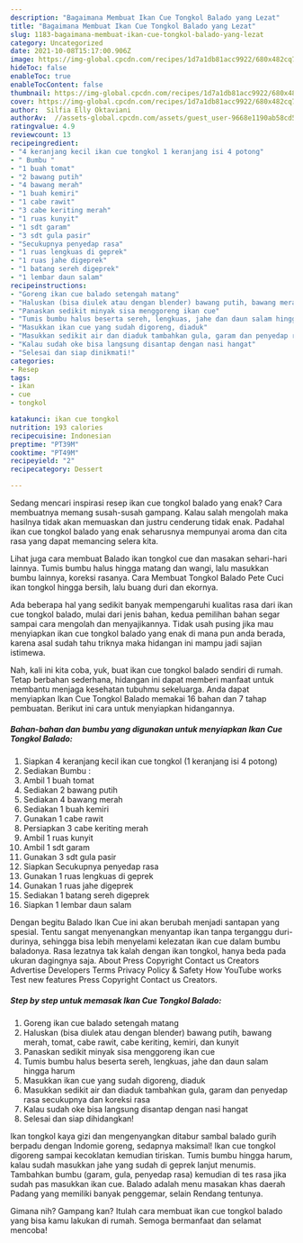 ```yaml
---
description: "Bagaimana Membuat Ikan Cue Tongkol Balado yang Lezat"
title: "Bagaimana Membuat Ikan Cue Tongkol Balado yang Lezat"
slug: 1183-bagaimana-membuat-ikan-cue-tongkol-balado-yang-lezat
category: Uncategorized
date: 2021-10-08T15:17:00.906Z
image: https://img-global.cpcdn.com/recipes/1d7a1db81acc9922/680x482cq70/ikan-cue-tongkol-balado-foto-resep-utama.jpg
hideToc: false
enableToc: true
enableTocContent: false
thumbnail: https://img-global.cpcdn.com/recipes/1d7a1db81acc9922/680x482cq70/ikan-cue-tongkol-balado-foto-resep-utama.jpg
cover: https://img-global.cpcdn.com/recipes/1d7a1db81acc9922/680x482cq70/ikan-cue-tongkol-balado-foto-resep-utama.jpg
author:  Silfia Elly Oktaviani
authorAv:  //assets-global.cpcdn.com/assets/guest_user-9668e1190ab58cd58d666d5934e79c79da2e02f4421a6ed9abc4b163da97d6e7.png
ratingvalue: 4.9
reviewcount: 13
recipeingredient:
- "4 keranjang kecil ikan cue tongkol 1 keranjang isi 4 potong"
- " Bumbu "
- "1 buah tomat"
- "2 bawang putih"
- "4 bawang merah"
- "1 buah kemiri"
- "1 cabe rawit"
- "3 cabe keriting merah"
- "1 ruas kunyit"
- "1 sdt garam"
- "3 sdt gula pasir"
- "Secukupnya penyedap rasa"
- "1 ruas lengkuas di geprek"
- "1 ruas jahe digeprek"
- "1 batang sereh digeprek"
- "1 lembar daun salam"
recipeinstructions:
- "Goreng ikan cue balado setengah matang"
- "Haluskan (bisa diulek atau dengan blender) bawang putih, bawang merah, tomat, cabe rawit, cabe keriting, kemiri, dan kunyit"
- "Panaskan sedikit minyak sisa menggoreng ikan cue"
- "Tumis bumbu halus beserta sereh, lengkuas, jahe dan daun salam hingga harum"
- "Masukkan ikan cue yang sudah digoreng, diaduk"
- "Masukkan sedikit air dan diaduk tambahkan gula, garam dan penyedap rasa secukupnya dan koreksi rasa"
- "Kalau sudah oke bisa langsung disantap dengan nasi hangat"
- "Selesai dan siap dinikmati!"
categories:
- Resep
tags:
- ikan
- cue
- tongkol

katakunci: ikan cue tongkol 
nutrition: 193 calories
recipecuisine: Indonesian
preptime: "PT39M"
cooktime: "PT49M"
recipeyield: "2"
recipecategory: Dessert

---
```



Sedang mencari inspirasi resep ikan cue tongkol balado yang enak? Cara membuatnya memang susah-susah gampang. Kalau salah mengolah maka hasilnya tidak akan memuaskan dan justru cenderung tidak enak. Padahal ikan cue tongkol balado yang enak seharusnya mempunyai aroma dan cita rasa yang dapat memancing selera kita.


Lihat juga cara membuat Balado ikan tongkol cue dan masakan sehari-hari lainnya. Tumis bumbu halus hingga matang dan wangi, lalu masukkan bumbu lainnya, koreksi rasanya. Cara Membuat Tongkol Balado Pete Cuci ikan tongkol hingga bersih, lalu buang duri dan ekornya.

Ada beberapa hal yang sedikit banyak mempengaruhi kualitas rasa dari ikan cue tongkol balado, mulai dari jenis bahan, kedua pemilihan bahan segar sampai cara mengolah dan menyajikannya. Tidak usah pusing jika mau menyiapkan ikan cue tongkol balado yang enak di mana pun anda berada, karena asal sudah tahu triknya maka hidangan ini mampu jadi sajian istimewa.


Nah, kali ini kita coba, yuk, buat ikan cue tongkol balado sendiri di rumah. Tetap berbahan sederhana, hidangan ini dapat memberi manfaat untuk membantu menjaga kesehatan tubuhmu sekeluarga. Anda dapat menyiapkan Ikan Cue Tongkol Balado memakai 16 bahan dan 7 tahap pembuatan. Berikut ini cara untuk menyiapkan hidangannya.

<!--inarticleads1-->

##### Bahan-bahan dan bumbu yang digunakan untuk menyiapkan Ikan Cue Tongkol Balado:

1. Siapkan 4 keranjang kecil ikan cue tongkol (1 keranjang isi 4 potong)
1. Sediakan  Bumbu :
1. Ambil 1 buah tomat
1. Sediakan 2 bawang putih
1. Sediakan 4 bawang merah
1. Sediakan 1 buah kemiri
1. Gunakan 1 cabe rawit
1. Persiapkan 3 cabe keriting merah
1. Ambil 1 ruas kunyit
1. Ambil 1 sdt garam
1. Gunakan 3 sdt gula pasir
1. Siapkan Secukupnya penyedap rasa
1. Gunakan 1 ruas lengkuas di geprek
1. Gunakan 1 ruas jahe digeprek
1. Sediakan 1 batang sereh digeprek
1. Siapkan 1 lembar daun salam


Dengan begitu Balado Ikan Cue ini akan berubah menjadi santapan yang spesial. Tentu sangat menyenangkan menyantap ikan tanpa terganggu duri-durinya, sehingga bisa lebih menyelami kelezatan ikan cue dalam bumbu baladonya. Rasa lezatnya tak kalah dengan ikan tongkol, hanya beda pada ukuran dagingnya saja. About Press Copyright Contact us Creators Advertise Developers Terms Privacy Policy &amp; Safety How YouTube works Test new features Press Copyright Contact us Creators. 

<!--inarticleads2-->

##### Step by step untuk memasak Ikan Cue Tongkol Balado:

1. Goreng ikan cue balado setengah matang
1. Haluskan (bisa diulek atau dengan blender) bawang putih, bawang merah, tomat, cabe rawit, cabe keriting, kemiri, dan kunyit
1. Panaskan sedikit minyak sisa menggoreng ikan cue
1. Tumis bumbu halus beserta sereh, lengkuas, jahe dan daun salam hingga harum
1. Masukkan ikan cue yang sudah digoreng, diaduk
1. Masukkan sedikit air dan diaduk tambahkan gula, garam dan penyedap rasa secukupnya dan koreksi rasa
1. Kalau sudah oke bisa langsung disantap dengan nasi hangat
1. Selesai dan siap dihidangkan!

Ikan tongkol kaya gizi dan mengenyangkan ditabur sambal balado gurih berpadu dengan Indomie goreng, sedapnya maksimal! Ikan cue tongkol digoreng sampai kecoklatan kemudian tiriskan. Tumis bumbu hingga harum, kalau sudah masukkan jahe yang sudah di geprek lanjut menumis. Tambahkan bumbu (garam, gula, penyedap rasa) kemudian di tes rasa jika sudah pas masukkan ikan cue. Balado adalah menu masakan khas daerah Padang yang memiliki banyak penggemar, selain Rendang tentunya. 

Gimana nih? Gampang kan? Itulah cara membuat ikan cue tongkol balado yang bisa kamu lakukan di rumah. Semoga bermanfaat dan selamat mencoba!
